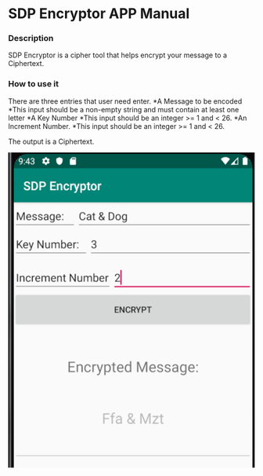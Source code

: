 # SDP Encryptor APP Manual 

### Description
SDP Encryptor is a cipher tool that helps encrypt your message to a Ciphertext. 

### How to use it
There are three entries that user need enter.
*A Message to be encoded
    *This input should be a non-empty string and must contain at least one letter
*A Key Number
    *This input should be an integer >= 1 and < 26.
*An Increment Number.
    *This input should be an integer >= 1 and < 26.

The output is a Ciphertext. 

![example](Example.PNG)

